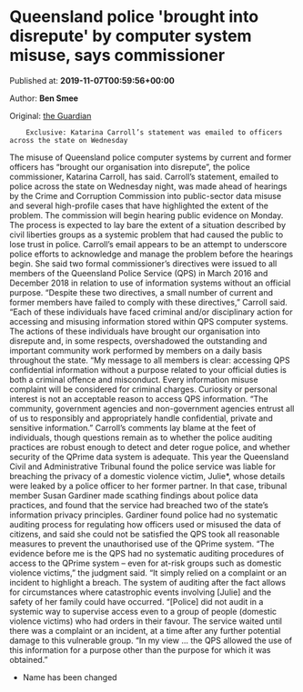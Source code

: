 
# Queensland police 'brought into disrepute' by computer system misuse, says commissioner

Published at: **2019-11-07T00:59:56+00:00**

Author: **Ben Smee**

Original: [the Guardian](https://www.theguardian.com/australia-news/2019/nov/07/queensland-police-brought-into-disrepute-by-computer-system-misuse-says-commissioner)


        Exclusive: Katarina Carroll’s statement was emailed to officers across the state on Wednesday
      
The misuse of Queensland police computer systems by current and former officers has “brought our organisation into disrepute”, the police commissioner, Katarina Carroll, has said.
Carroll’s statement, emailed to police across the state on Wednesday night, was made ahead of hearings by the Crime and Corruption Commission into public-sector data misuse and several high-profile cases that have highlighted the extent of the problem.
The commission will begin hearing public evidence on Monday. The process is expected to lay bare the extent of a situation described by civil liberties groups as a systemic problem that had caused the public to lose trust in police.
Carroll’s email appears to be an attempt to underscore police efforts to acknowledge and manage the problem before the hearings begin.
She said two formal commissioner’s directives were issued to all members of the Queensland Police Service (QPS) in March 2016 and December 2018 in relation to use of information systems without an official purpose.
“Despite these two directives, a small number of current and former members have failed to comply with these directives,” Carroll said.
“Each of these individuals have faced criminal and/or disciplinary action for accessing and misusing information stored within QPS computer systems. The actions of these individuals have brought our organisation into disrepute and, in some respects, overshadowed the outstanding and important community work performed by members on a daily basis throughout the state.
“My message to all members is clear: accessing QPS confidential information without a purpose related to your official duties is both a criminal offence and misconduct. Every information misuse complaint will be considered for criminal charges. Curiosity or personal interest is not an acceptable reason to access QPS information.
“The community, government agencies and non-government agencies entrust all of us to responsibly and appropriately handle confidential, private and sensitive information.”
Carroll’s comments lay blame at the feet of individuals, though questions remain as to whether the police auditing practices are robust enough to detect and deter rogue police, and whether security of the QPrime data system is adequate.
This year the Queensland Civil and Administrative Tribunal found the police service was liable for breaching the privacy of a domestic violence victim, Julie*, whose details were leaked by a police officer to her former partner.
In that case, tribunal member Susan Gardiner made scathing findings about police data practices, and found that the service had breached two of the state’s information privacy principles.
Gardiner found police had no systematic auditing process for regulating how officers used or misused the data of citizens, and said she could not be satisfied the QPS took all reasonable measures to prevent the unauthorised use of the QPrime system.
“The evidence before me is the QPS had no systematic auditing procedures of access to the QPrime system – even for at-risk groups such as domestic violence victims,” the judgment said.
“It simply relied on a complaint or an incident to highlight a breach. The system of auditing after the fact allows for circumstances where catastrophic events involving [Julie] and the safety of her family could have occurred.
“[Police] did not audit in a systemic way to supervise access even to a group of people (domestic violence victims) who had orders in their favour. The service waited until there was a complaint or an incident, at a time after any further potential damage to this vulnerable group.
“In my view ... the QPS allowed the use of this information for a purpose other than the purpose for which it was obtained.”
* Name has been changed
